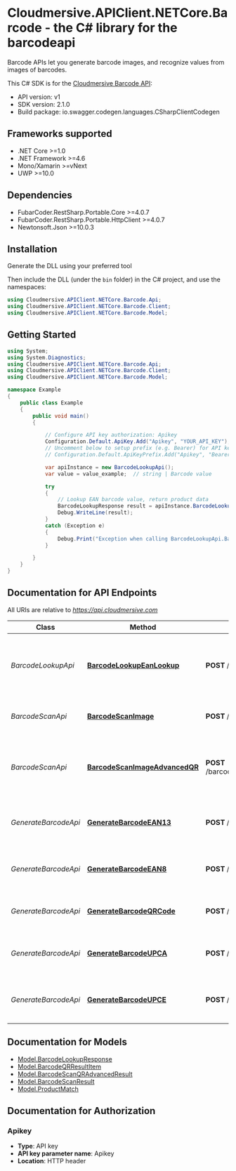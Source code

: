 # Cloudmersive.APIClient.NETCore.Barcode - the C# library for the barcodeapi

Barcode APIs let you generate barcode images, and recognize values from images of barcodes.

This C# SDK is for the [Cloudmersive Barcode API](https://www.cloudmersive.com/barcode-api):

- API version: v1
- SDK version: 2.1.0
- Build package: io.swagger.codegen.languages.CSharpClientCodegen

<a name="frameworks-supported"></a>
## Frameworks supported
- .NET Core >=1.0
- .NET Framework >=4.6
- Mono/Xamarin >=vNext
- UWP >=10.0

<a name="dependencies"></a>
## Dependencies
- FubarCoder.RestSharp.Portable.Core >=4.0.7
- FubarCoder.RestSharp.Portable.HttpClient >=4.0.7
- Newtonsoft.Json >=10.0.3

<a name="installation"></a>
## Installation
Generate the DLL using your preferred tool

Then include the DLL (under the `bin` folder) in the C# project, and use the namespaces:
```csharp
using Cloudmersive.APIClient.NETCore.Barcode.Api;
using Cloudmersive.APIClient.NETCore.Barcode.Client;
using Cloudmersive.APIClient.NETCore.Barcode.Model;
```
<a name="getting-started"></a>
## Getting Started

```csharp
using System;
using System.Diagnostics;
using Cloudmersive.APIClient.NETCore.Barcode.Api;
using Cloudmersive.APIClient.NETCore.Barcode.Client;
using Cloudmersive.APIClient.NETCore.Barcode.Model;

namespace Example
{
    public class Example
    {
        public void main()
        {

            // Configure API key authorization: Apikey
            Configuration.Default.ApiKey.Add("Apikey", "YOUR_API_KEY");
            // Uncomment below to setup prefix (e.g. Bearer) for API key, if needed
            // Configuration.Default.ApiKeyPrefix.Add("Apikey", "Bearer");

            var apiInstance = new BarcodeLookupApi();
            var value = value_example;  // string | Barcode value

            try
            {
                // Lookup EAN barcode value, return product data
                BarcodeLookupResponse result = apiInstance.BarcodeLookupEanLookup(value);
                Debug.WriteLine(result);
            }
            catch (Exception e)
            {
                Debug.Print("Exception when calling BarcodeLookupApi.BarcodeLookupEanLookup: " + e.Message );
            }

        }
    }
}
```

<a name="documentation-for-api-endpoints"></a>
## Documentation for API Endpoints

All URIs are relative to *https://api.cloudmersive.com*

Class | Method | HTTP request | Description
------------ | ------------- | ------------- | -------------
*BarcodeLookupApi* | [**BarcodeLookupEanLookup**](docs/BarcodeLookupApi.md#barcodelookupeanlookup) | **POST** /barcode/lookup/ean | Lookup EAN barcode value, return product data
*BarcodeScanApi* | [**BarcodeScanImage**](docs/BarcodeScanApi.md#barcodescanimage) | **POST** /barcode/scan/image | Scan and recognize an image of a barcode
*BarcodeScanApi* | [**BarcodeScanImageAdvancedQR**](docs/BarcodeScanApi.md#barcodescanimageadvancedqr) | **POST** /barcode/scan/image/advanced/qr | Advanced AI scan and recognition of an image of one or more QR barcodes
*GenerateBarcodeApi* | [**GenerateBarcodeEAN13**](docs/GenerateBarcodeApi.md#generatebarcodeean13) | **POST** /barcode/generate/ean-13 | Generate a EAN-13 code barcode as PNG file
*GenerateBarcodeApi* | [**GenerateBarcodeEAN8**](docs/GenerateBarcodeApi.md#generatebarcodeean8) | **POST** /barcode/generate/ean-8 | Generate a EAN-8 code barcode as PNG file
*GenerateBarcodeApi* | [**GenerateBarcodeQRCode**](docs/GenerateBarcodeApi.md#generatebarcodeqrcode) | **POST** /barcode/generate/qrcode | Generate a QR code barcode as PNG file
*GenerateBarcodeApi* | [**GenerateBarcodeUPCA**](docs/GenerateBarcodeApi.md#generatebarcodeupca) | **POST** /barcode/generate/upc-a | Generate a UPC-A code barcode as PNG file
*GenerateBarcodeApi* | [**GenerateBarcodeUPCE**](docs/GenerateBarcodeApi.md#generatebarcodeupce) | **POST** /barcode/generate/upc-e | Generate a UPC-E code barcode as PNG file


<a name="documentation-for-models"></a>
## Documentation for Models

 - [Model.BarcodeLookupResponse](docs/BarcodeLookupResponse.md)
 - [Model.BarcodeQRResultItem](docs/BarcodeQRResultItem.md)
 - [Model.BarcodeScanQRAdvancedResult](docs/BarcodeScanQRAdvancedResult.md)
 - [Model.BarcodeScanResult](docs/BarcodeScanResult.md)
 - [Model.ProductMatch](docs/ProductMatch.md)


<a name="documentation-for-authorization"></a>
## Documentation for Authorization

<a name="Apikey"></a>
### Apikey

- **Type**: API key
- **API key parameter name**: Apikey
- **Location**: HTTP header


